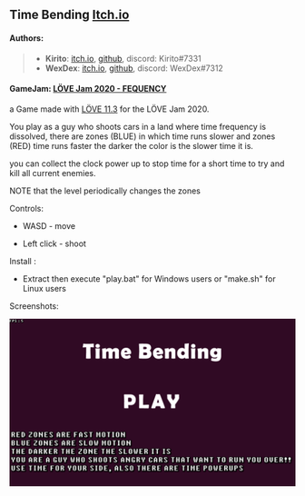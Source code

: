 ## Time Bending [Itch.io](https://wexdex.itch.io/time-bending)

#### Authors: 
> - **Kirito**: [itch.io](https://kirito0625.itch.io/ "itch.io"), [github](https://github.com/theVoidZ "github"), discord: Kirito#7331
> - **WexDex**: [itch.io](https://wexdex.itch.io/ "itch.io"), [github](https://github.com/WexDex "github"), discord: WexDex#7312

#### GameJam: [LÖVE Jam 2020 - FEQUENCY](https://itch.io/jam/love2d-jam-2020 "LÖVE Jam 2020 - FEQUENCY")

a Game made with [LÖVE 11.3](https://love2d.org/ "LÖVE 11.3") for the LÖVE Jam 2020.

You play as a guy who shoots cars in a land where time frequency is dissolved,
there are zones (BLUE) in which time runs slower and zones (RED) time runs faster the darker the color is the slower time it is.

you can collect the clock power up to stop time for a short time to try and kill all current enemies.

NOTE that the level periodically changes the zones

Controls:

- WASD - move

- Left click - shoot


Install :

- Extract then execute "play.bat" for Windows users or "make.sh" for Linux users

Screenshots:

<img src = "gfx/screen.png">